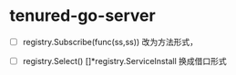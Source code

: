 # tenured-go-server

- [ ] registry.Subscribe(func(ss,ss)) 改为方法形式，
- [ ] registry.Select() []*registry.ServiceInstall 换成借口形式

